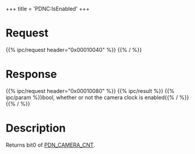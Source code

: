 +++
title = 'PDNC:IsEnabled'
+++

# Request

{{% ipc/request header="0x00010040" %}}
{{% / %}}

# Response

{{% ipc/request header="0x00010080" %}}
{{% ipc/result %}}
{{% ipc/param %}}bool, whether or not the camera clock is enabled{{% / %}}
{{% / %}}

# Description

Returns bit0 of [PDN_CAMERA_CNT](PDN_Registers#pdn_camera_cnt "wikilink").
